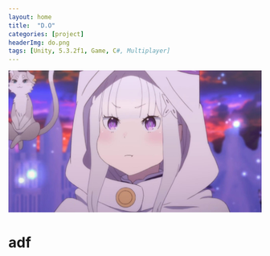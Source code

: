 ```yaml
---
layout: home
title:  "D.O"
categories: [project]
headerImg: do.png
tags: [Unity, 5.3.2f1, Game, C#, Multiplayer]
---
```

<div class="card">
	<img src="/assets/img/icon.jpg"/>
	<div class="card-body">
		<h1>
			adf
		</h1>
	</div>
</div>